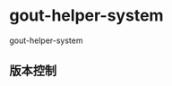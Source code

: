 <!--
 * @Author: Mr.Cong Wei
 * @Date: 2023-06-14 20:25:45
 * @LastEditTime: 2023-06-14 21:58:58
-->

# gout-helper-system

gout-helper-system

## 版本控制
